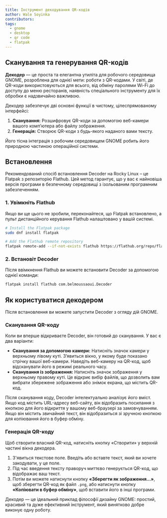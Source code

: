 ```yaml
---
title: Інструмент декодування QR-кодів
author: Wale Soyinka
contributors:
tags:
  - gnome
  - desktop
  - qr code
  - flatpak
---
```


## Сканування та генерування QR-кодів

**Декодер** — це проста та елегантна утиліта для робочого середовища GNOME, розроблена для однієї мети: роботи з QR-кодами. У світі, де QR-коди використовуються для всього, від обміну паролями Wi-Fi до доступу до меню ресторанів, наявність спеціального інструменту для їх обробки є надзвичайно важливою.

Декодер забезпечує дві основні функції в чистому, цілеспрямованому інтерфейсі:

1. **Сканування:** Розшифровує QR-коди за допомогою веб-камери вашого комп’ютера або файлу зображення.
2. **Генерація:** Створює QR-коди з будь-якого наданого вами тексту.

Його тісна інтеграція з робочим середовищем GNOME робить його природною частиною операційної системи.

## Встановлення

Рекомендований спосіб встановлення Decoder на Rocky Linux – це Flatpak з репозиторію Flathub. Цей метод гарантує, що у вас є найновіша версія програми в безпечному середовищі з ізольованим програмним забезпеченням.

### 1. Увімкніть Flathub

Якщо ви ще цього не зробили, переконайтеся, що Flatpak встановлено, а пульт дистанційного керування Flathub налаштовано у вашій системі.

```bash
# Install the Flatpak package
sudo dnf install flatpak

# Add the Flathub remote repository
flatpak remote-add --if-not-exists flathub https://flathub.org/repo/flathub.flatpakrepo
```

### 2. Встановіт Decoder

Після ввімкнення Flathub ви можете встановити Decoder за допомогою однієї команди:

```bash
flatpak install flathub com.belmoussaoui.Decoder
```

## Як користуватися декодером

Після встановлення ви можете запустити Decoder з огляду дій GNOME.

### Сканування QR-коду

Коли ви вперше відкриваєте Decoder, він готовий до сканування. У вас є два варіанти:

- **Сканування за допомогою камери:** Натисніть значок камери у верхньому лівому куті. З’явиться вікно, у якому буде показано стрічку вашої веб-камери. Наведіть веб-камеру на QR-код, щоб відсканувати його в режимі реального часу.
- **Сканування із зображення:** Натисніть значок зображення у верхньому правому куті. Це відкриє вибір файлів, що дозволить вам вибрати збережене зображення або знімок екрана, що містить QR-код.

Після сканування коду, Decoder інтелектуально аналізує його вміст. Якщо код містить URL-адресу веб-сайту, він відобразить посилання з кнопкою для його відкриття у вашому веб-браузері за замовчуванням. Якщо він містить звичайний текст, він відобразиться зі зручною кнопкою для копіювання його в буфер обміну.

### Генерація QR-коду

Щоб створити власний QR-код, натисніть кнопку «Створити» у верхній частині вікна декодера.

1. З'явиться текстове поле. Введіть або вставте текст, який ви хочете закодувати, у це поле.
2. Під час введення тексту праворуч миттєво генерується QR-код, що відображає ваш текст.
3. Потім ви можете натиснути кнопку **«Зберегти як зображення...»**, щоб зберегти QR-код як файл `.png`, або натиснути кнопку **«Копіювати в буфер обміну»**, щоб вставити його в інші програми.

Декодер — це ідеальний приклад філософії дизайну GNOME: простий, красивий та дуже ефективний інструмент, який винятково добре виконує одну роботу.
